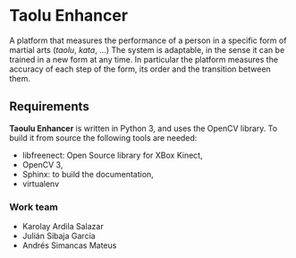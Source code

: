 # Taolu Enhancer
A platform that measures the performance of a person in a specific form of martial arts (*taolu*, *kata*, ...) The system is adaptable, in the sense it can be trained in a new form at any time. In particular the platform measures the accuracy of each step of the form, its order and the transition between them.

## Requirements
**Taoulu Enhancer** is written in Python 3, and uses the OpenCV library. To build it from source the following tools are needed:

* libfreenect: Open Source library for XBox Kinect,
* OpenCV 3,
* Sphinx: to build the documentation,
* virtualenv

### Work team
* Karolay Ardila Salazar
* Julián Sibaja García
* Andrés Simancas Mateus
